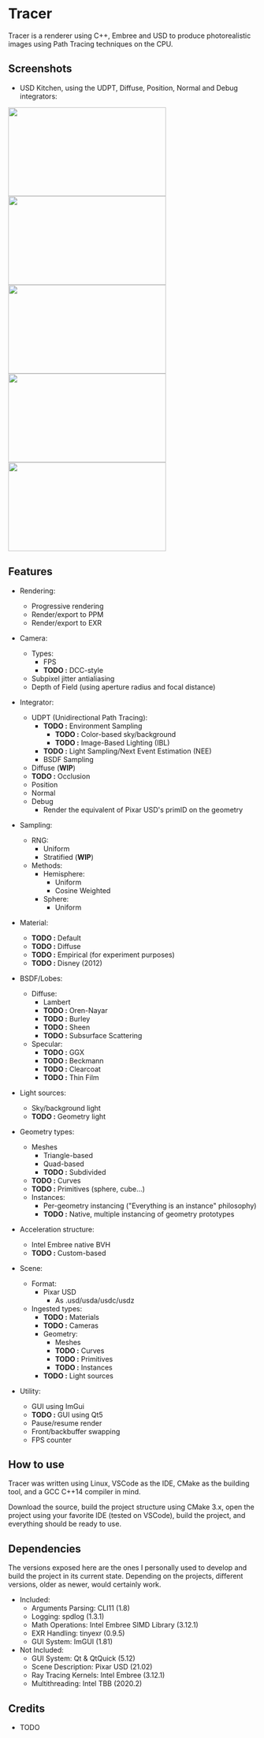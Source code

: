 Tracer
======

Tracer is a renderer using C++, Embree and USD to produce photorealistic images using Path Tracing techniques on the CPU.

Screenshots
------

* USD Kitchen, using the UDPT, Diffuse, Position, Normal and Debug integrators:

<img src="https://i.ibb.co/CPKcY58/tracer-render-udpt.png" width="320" height="180"> <img src="https://i.ibb.co/0yZdGqq/tracer-render-diffuse.png" width="320" height="180">
<img src="https://i.ibb.co/fqnQrBs/tracer-render-position.png" width="320" height="180"> <img src="https://i.ibb.co/Trg5H3W/tracer-render-normal.png" width="320" height="180">
<img src="https://i.ibb.co/xHCYrnY/tracer-render-debug.png" width="320" height="180">

Features
------

* Rendering:
    * Progressive rendering
    * Render/export to PPM
    * Render/export to EXR

* Camera:
    * Types:
        * FPS
        * **TODO :** DCC-style
    * Subpixel jitter antialiasing
    * Depth of Field (using aperture radius and focal distance)

* Integrator:
    * UDPT (Unidirectional Path Tracing):
        * **TODO :** Environment Sampling
            * **TODO :** Color-based sky/background
            * **TODO :** Image-Based Lighting (IBL)
        * **TODO :** Light Sampling/Next Event Estimation (NEE)
        * BSDF Sampling
    * Diffuse (**WIP**)
    * **TODO :** Occlusion
    * Position
    * Normal
    * Debug
        * Render the equivalent of Pixar USD's primID on the geometry

* Sampling:
    * RNG:
        * Uniform
        * Stratified (**WIP**)
    * Methods:
        * Hemisphere:
            * Uniform
            * Cosine Weighted
        * Sphere:
            * Uniform

* Material:
    * **TODO :** Default
    * **TODO :** Diffuse
    * **TODO :** Empirical (for experiment purposes)
    * **TODO :** Disney (2012)

* BSDF/Lobes:
    * Diffuse:
        * Lambert
        * **TODO :** Oren-Nayar
        * **TODO :** Burley
        * **TODO :** Sheen
        * **TODO :** Subsurface Scattering
    * Specular:
        * **TODO :** GGX
        * **TODO :** Beckmann
        * **TODO :** Clearcoat
        * **TODO :** Thin Film

* Light sources:
    * Sky/background light
    * **TODO :** Geometry light

* Geometry types:
    * Meshes
        * Triangle-based
        * Quad-based
        * **TODO :**  Subdivided
    * **TODO :** Curves
    * **TODO :** Primitives (sphere, cube...)
    * Instances:
        * Per-geometry instancing ("Everything is an instance" philosophy)
        * **TODO :** Native, multiple instancing of geometry prototypes

* Acceleration structure:
    * Intel Embree native BVH
    * **TODO :** Custom-based

* Scene:
    * Format:
        * Pixar USD
            * As .usd/usda/usdc/usdz
    * Ingested types:
        * **TODO :** Materials
        * **TODO :** Cameras
        * Geometry:
            * Meshes
            * **TODO :** Curves
            * **TODO :** Primitives
            * **TODO :** Instances
        * **TODO :** Light sources

* Utility:
    * GUI using ImGui
    * **TODO :** GUI using Qt5
    * Pause/resume render
    * Front/backbuffer swapping
    * FPS counter

How to use
------

Tracer was written using Linux, VSCode as the IDE, CMake as the building tool, and a GCC C++14 compiler in mind.

Download the source, build the project structure using CMake 3.x, open the project using your favorite IDE (tested on VSCode), build the project, and everything should be ready to use.

Dependencies
------

The versions exposed here are the ones I personally used to develop and build the project in its current state. Depending on the projects, different versions, older as newer, would certainly work.

* Included:
    * Arguments Parsing: CLI11 (1.8)
    * Logging: spdlog (1.3.1)
    * Math Operations: Intel Embree SIMD Library (3.12.1)
    * EXR Handling: tinyexr (0.9.5)
    * GUI System: ImGUI (1.81)
* Not Included:
    * GUI System: Qt & QtQuick (5.12)
    * Scene Description: Pixar USD (21.02)
    * Ray Tracing Kernels: Intel Embree (3.12.1)
    * Multithreading: Intel TBB (2020.2)

Credits
------

* TODO
